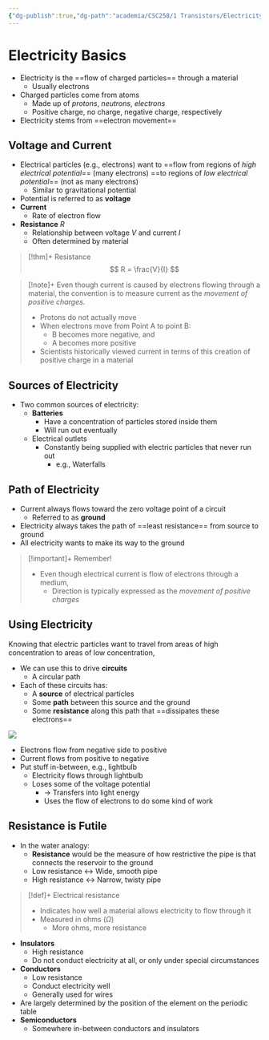 ```yaml
---
{"dg-publish":true,"dg-path":"academia/CSC258/1 Transistors/Electricity Basics.md","permalink":"/academia/csc-258/1-transistors/electricity-basics/","tags":["cs","lecture","note","university"],"created":"2025-01-08T12:32:12.634-08:00","updated":"2025-01-11T00:16:25.883-08:00"}
---
```



# Electricity Basics

- Electricity is the ==flow of charged particles== through a material
    - Usually electrons
- Charged particles come from atoms
    - Made up of *protons*, *neutrons*, *electrons*
    - Positive charge, no charge, negative charge, respectively
- Electricity stems from ==electron movement==

## Voltage and Current

- Electrical particles (e.g., electrons) want to ==flow from regions of *high electrical potential*== (many electrons) ==to regions of *low electrical potential*== (not as many electrons)
    - Similar to gravitational potential
- Potential is referred to as **voltage**
- **Current**
    - Rate of electron flow
- **Resistance** $R$
    - Relationship between voltage $V$ and current $I$
    - Often determined by material

> [!thm]+ Resistance
> $$
> R = \frac{V}{I}
> $$

> [!note]+ Even though current is caused by electrons flowing through a material, the convention is to measure current as the *movement of positive charges*.
> - Protons do not actually move
> - When electrons move from Point A to point B:
>     - B becomes more negative, and
>     - A becomes more positive
> - Scientists historically viewed current in terms of this creation of positive charge in a material

## Sources of Electricity

- Two common sources of electricity:
    - **Batteries**
        - Have a concentration of particles stored inside them
        - Will run out eventually
    - Electrical outlets
        - Constantly being supplied with electric particles that never run out
            - e.g., Waterfalls

## Path of Electricity

- Current always flows toward the zero voltage point of a circuit
    - Referred to as **ground**
- Electricity always takes the path of ==least resistance== from source to ground
- All electricity wants to make its way to the ground

> [!important]+ Remember!
> - Even though electrical current is flow of electrons through a medium,
>     - Direction is typically expressed as the *movement of positive charges*

## Using Electricity

Knowing that electric particles want to travel from areas of high concentration to areas of low concentration,

- We can use this to drive **circuits**
    - A circular path
- Each of these circuits has:
    - A **source** of electrical particles
    - Some **path** between this source and the ground
    - Some **resistance** along this path that ==dissipates these electrons==

![](https://i.imgur.com/9xO8I0C.png)

- Electrons flow from negative side to positive
- Current flows from positive to negative
- Put stuff in-between, e.g., lightbulb
    - Electricity flows through lightbulb
    - Loses some of the voltage potential
        - → Transfers into light energy
        - Uses the flow of electrons to do some kind of work

## Resistance is Futile

- In the water analogy:
    - **Resistance** would be the measure of how restrictive the pipe is that connects the reservoir to the ground
    - Low resistance $\leftrightarrow$ Wide, smooth pipe
    - High resistance $\leftrightarrow$ Narrow, twisty pipe

> [!def]+ Electrical resistance
> - Indicates how well a material allows electricity to flow through it
> - Measured in ohms ($\Omega$)
>     - More ohms, more resistance

- **Insulators**
    - High resistance
    - Do not conduct electricity at all, or only under special circumstances
- **Conductors**
    - Low resistance
    - Conduct electricity well
    - Generally used for wires
- Are largely determined by the position of the element on the periodic table
- **Semiconductors**
    - Somewhere in-between conductors and insulators
